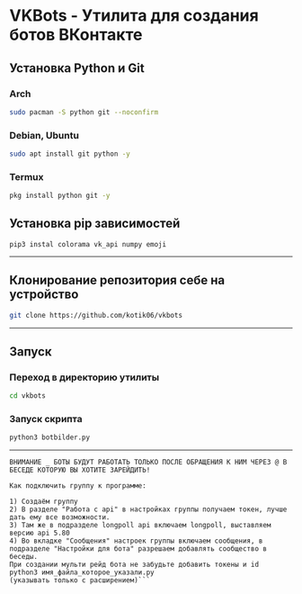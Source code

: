 # VKBots - Утилита для создания ботов ВКонтакте 
## Установка Python и Git 
### Arch 
```bash
sudo pacman -S python git --noconfirm 
```
### Debian, Ubuntu
```bash
sudo apt install git python -y
```
### Termux
```bash
pkg install python git -y
```
## Установка pip зависимостей
```
pip3 instal colorama vk_api numpy emoji
```
---
## Клонирование репозитория себе на устройство
```bash
git clone https://github.com/kotik06/vkbots
``````
---
## Запуск
### Переход в директорию утилиты
```bash
cd vkbots
```
### Запуск скрипта
```bash
python3 botbilder.py
```
---
```
ВНИМАНИЕ _ БОТЫ БУДУТ РАБОТАТЬ ТОЛЬКО ПОСЛЕ ОБРАЩЕНИЯ К НИМ ЧЕРЕЗ @ В БЕСЕДЕ КОТОРУЮ ВЫ ХОТИТЕ ЗАРЕЙДИТЬ!

Как подключить группу к программе:

1) Создаём группу
2) В разделе "Работа с api" в настройках группы получаем токен, лучше дать ему все возможности.
3) Там же в подразделе longpoll api включаем longpoll, выставляем версию api 5.80
4) Во вкладке "Сообщения" настроек группы включаем сообщения, в подразделе "Настройки для бота" разрешаем добавлять сообщество в беседы.
При создании мульти рейд бота не забудьте добавить токены и id
python3 имя_файла_которое_указали.py
(указывать только с расширением)```
